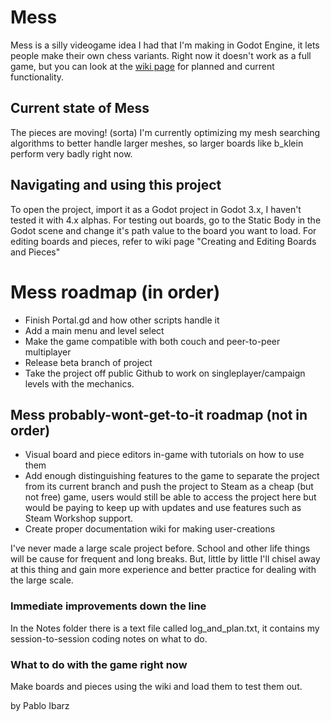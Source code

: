 # Mess
Mess is a silly videogame idea I had that I'm making in Godot Engine, it lets people make their own chess variants. 
Right now it doesn't work as a full game, but you can look at the [wiki page](https://github.com/Roboticy3/Mess/wiki) for planned and current functionality.

## Current state of Mess
The pieces are moving! (sorta)
I'm currently optimizing my mesh searching algorithms to better handle larger meshes, so larger boards like b_klein perform very badly right now.

## Navigating and using this project
To open the project, import it as a Godot project in Godot 3.x, I haven't tested it with 4.x alphas.
For testing out boards, go to the Static Body in the Godot scene and change it's path value to the board you want to load.
For editing boards and pieces, refer to wiki page "Creating and Editing Boards and Pieces"

# Mess roadmap (in order)
 - Finish Portal.gd and how other scripts handle it
 - Add a main menu and level select
 - Make the game compatible with both couch and peer-to-peer multiplayer
 - Release beta branch of project
 - Take the project off public Github to work on singleplayer/campaign levels with the mechanics.

## Mess probably-wont-get-to-it roadmap (not in order)
 - Visual board and piece editors in-game with tutorials on how to use them
 - Add enough distinguishing features to the game to separate the project from its current branch and push the project to Steam as a cheap (but not free) game, users would still be able to access the project here but would be paying to keep up with updates and use features such as Steam Workshop support.
 - Create proper documentation wiki for making user-creations

I've never made a large scale project before. School and other life things will be cause for frequent and long breaks.
But, little by little I'll chisel away at this thing and gain more experience and better practice for dealing with the large scale.

### Immediate improvements down the line
In the Notes folder there is a text file called log_and_plan.txt, it contains my session-to-session coding notes on what to do.

### What to do with the game right now
Make boards and pieces using the wiki and load them to test them out.

by Pablo Ibarz
